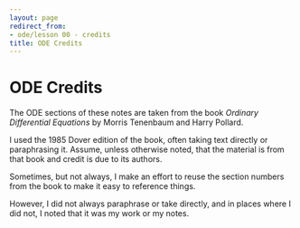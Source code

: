 ```yaml
---
layout: page
redirect_from:
- ode/lesson 00 - credits
title: ODE Credits
---
```


# ODE Credits

The ODE sections of these notes are taken from the book *Ordinary Differential Equations* by Morris Tenenbaum and Harry Pollard.

I used the 1985 Dover edition of the book, often taking text directly or paraphrasing it. Assume, unless otherwise noted, that the material is from that book and credit is due to its authors.

Sometimes, but not always, I make an effort to reuse the section numbers from the book to make it easy to reference things.

However, I did not always paraphrase or take directly, and in places where I did not, I noted that it was my work or my notes.